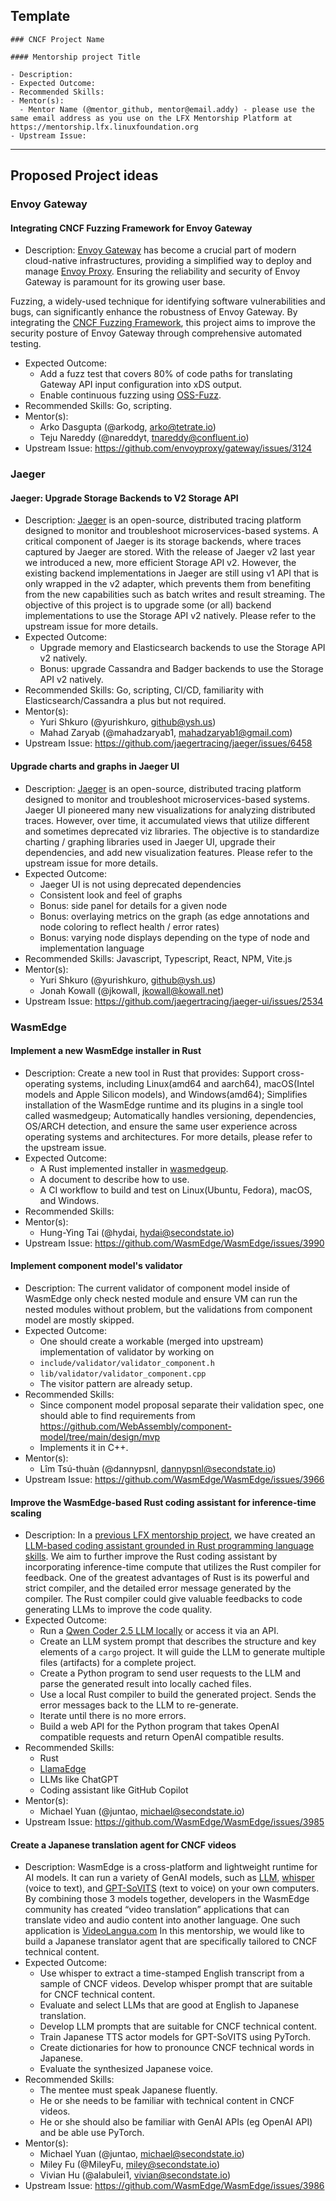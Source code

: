 ## Template

```
### CNCF Project Name

#### Mentorship project Title

- Description:
- Expected Outcome:
- Recommended Skills:
- Mentor(s):
  - Mentor Name (@mentor_github, mentor@email.addy) - please use the same email address as you use on the LFX Mentorship Platform at https://mentorship.lfx.linuxfoundation.org
- Upstream Issue:

```

---

## Proposed Project ideas

### Envoy Gateway

#### Integrating CNCF Fuzzing Framework for Envoy Gateway

- Description: [Envoy Gateway](https://gateway.envoyproxy.io) has become a crucial part of modern cloud-native infrastructures, 
providing a simplified way to deploy and manage [Envoy Proxy](https://www.envoyproxy.io).
Ensuring the reliability and security of Envoy Gateway is paramount for its growing user base.

Fuzzing, a widely-used technique for identifying software vulnerabilities and bugs, can significantly enhance the robustness of Envoy Gateway.
By integrating the [CNCF Fuzzing Framework](https://github.com/cncf/cncf-fuzzing), this project aims to improve the 
security posture of Envoy Gateway through comprehensive automated testing.
- Expected Outcome:
  - Add a fuzz test that covers 80% of code paths for translating Gateway API input configuration into xDS output.
  - Enable continuous fuzzing using [OSS-Fuzz](https://github.com/google/oss-fuzz).
- Recommended Skills: Go, scripting.
- Mentor(s):
  - Arko Dasgupta (@arkodg, arko@tetrate.io)
  - Teju Nareddy (@nareddyt, tnareddy@confluent.io)
- Upstream Issue: https://github.com/envoyproxy/gateway/issues/3124


### Jaeger

#### Jaeger: Upgrade Storage Backends to V2 Storage API

- Description: [Jaeger](https://www.jaegertracing.io/) is an open-source, distributed tracing platform designed to monitor and troubleshoot microservices-based systems. A critical component of Jaeger is its storage backends, where traces captured by Jaeger are stored. With the release of Jaeger v2 last year we introduced a new, more efficient Storage API v2. However, the existing backend implementations in Jaeger are still using v1 API that is only wrapped in the v2 adapter, which prevents them from benefiting from the new capabilities such as batch writes and result streaming. The objective of this project is to upgrade some (or all) backend implementations to use the Storage API v2 natively. Please refer to the upstream issue for more details.
- Expected Outcome:
  - Upgrade memory and Elasticsearch backends to use the Storage API v2 natively.
  - Bonus: upgrade Cassandra and Badger backends to use the Storage API v2 natively.
- Recommended Skills: Go, scripting, CI/CD, familiarity with Elasticsearch/Cassandra a plus but not required.
- Mentor(s):
  - Yuri Shkuro (@yurishkuro, github@ysh.us)
  - Mahad Zaryab (@mahadzaryab1, mahadzaryab1@gmail.com)
- Upstream Issue: https://github.com/jaegertracing/jaeger/issues/6458

#### Upgrade charts and graphs in Jaeger UI

- Description: [Jaeger](https://www.jaegertracing.io/) is an open-source, distributed tracing platform designed to monitor and troubleshoot microservices-based systems. Jaeger UI pioneered many new visualizations for analyzing distributed traces. However, over time, it accumulated views that utilize different and sometimes deprecated viz libraries. The objective is to standardize charting / graphing libraries used in Jaeger UI, upgrade their dependencies, and add new visualization features. Please refer to the upstream issue for more details.
- Expected Outcome:
  - Jaeger UI is not using deprecated dependencies
  - Consistent look and feel of graphs
  - Bonus: side panel for details for a given node
  - Bonus: overlaying metrics on the graph (as edge annotations and node coloring to reflect health / error rates)
  - Bonus: varying node displays depending on the type of node and implementation language
- Recommended Skills: Javascript, Typescript, React, NPM, Vite.js
- Mentor(s):
  - Yuri Shkuro (@yurishkuro, github@ysh.us)
  - Jonah Kowall (@jkowall, jkowall@kowall.net)
- Upstream Issue: https://github.com/jaegertracing/jaeger-ui/issues/2534

### WasmEdge

#### Implement a new WasmEdge installer in Rust

- Description: Create a new tool in Rust that provides: Support cross-operating systems, including Linux(amd64 and aarch64), macOS(Intel models and Apple Silicon models), and Windows(amd64); Simplifies installation of the WasmEdge runtime and its plugins in a single tool called wasmedgeup; Automatically handles versioning, dependencies, OS/ARCH detection, and ensure the same user experience across operating systems and architectures. For more details, please refer to the upstream issue.
- Expected Outcome:
  - A Rust implemented installer in [wasmedgeup](https://github.com/WasmEdge/wasmedgeup).
  - A document to describe how to use.
  - A CI workflow to build and test on Linux(Ubuntu, Fedora), macOS, and Windows.
- Recommended Skills:
- Mentor(s):
  - Hung-Ying Tai (@hydai, hydai@secondstate.io)
- Upstream Issue: https://github.com/WasmEdge/WasmEdge/issues/3990

#### Implement component model's validator

- Description: The current validator of component model inside of WasmEdge only check nested module and ensure VM can run the nested modules without problem, but the validations from component model are mostly skipped.
- Expected Outcome:
  - One should create a workable (merged into upstream) implementation of validator by working on
  - `include/validator/validator_component.h`
  - `lib/validator/validator_component.cpp`
  - The visitor pattern are already setup.
- Recommended Skills:
  - Since component model proposal separate their validation spec, one should able to
find requirements from https://github.com/WebAssembly/component-model/tree/main/design/mvp
  - Implements it in C++.
- Mentor(s):
  - Lîm Tsú-thuàn (@dannypsnl, dannypsnl@secondstate.io)
- Upstream Issue: https://github.com/WasmEdge/WasmEdge/issues/3966

#### Improve the WasmEdge-based Rust coding assistant for inference-time scaling

- Description: In a [previous LFX mentorship project](https://github.com/WasmEdge/WasmEdge/issues/3495), we have created an [LLM-based coding assistant grounded in Rust programming language skills](https://huggingface.co/datasets/gaianet/learn-rust). We aim to further improve the Rust coding assistant by incorporating inference-time compute that utilizes the Rust compiler for feedback. One of the greatest advantages of Rust is its powerful and strict compiler, and the detailed error message generated by the compiler. The Rust compiler could give valuable feedbacks to code generating LLMs to improve the code quality.
- Expected Outcome:
  - Run a [Qwen Coder 2.5 LLM locally](https://github.com/GaiaNet-AI/node-configs/tree/main/qwen-2.5-coder-7b-instruct) or access it via an API.
  - Create an LLM system prompt that describes the structure and key elements of a `cargo` project. It will guide the LLM to generate multiple files (artifacts) for a complete project.
  - Create a Python program to send user requests to the LLM and parse the generated result into locally cached files.
  - Use a local Rust compiler to build the generated project. Sends the error messages back to the LLM to re-generate.
  - Iterate until there is no more errors.
  - Build a web API for the Python program that takes OpenAI compatible requests and return OpenAI compatible results.
- Recommended Skills:
  - Rust
  - [LlamaEdge](https://llamaedge.com/docs/user-guide/llm/full-openai)
  - LLMs like ChatGPT
  - Coding assistant like GitHub Copilot
- Mentor(s):
  - Michael Yuan (@juntao, michael@secondstate.io)
- Upstream Issue: https://github.com/WasmEdge/WasmEdge/issues/3985

#### Create a Japanese translation agent for CNCF videos

- Description: WasmEdge is a cross-platform and lightweight runtime for AI models. It can run a variety of GenAI models, such as [LLM](https://llamaedge.com/docs/user-guide/llm/get-started-with-llamaedge), [whisper](https://llamaedge.com/docs/user-guide/speech-to-text/quick-start-whisper) (voice to text), and [GPT-SoVITS](https://llamaedge.com/docs/user-guide/text-to-speech/gpt-sovits) (text to voice) on your own computers. By combining those 3 models together, developers in the WasmEdge community has created “video translation” applications that can translate video and audio content into another language. One such application is [VideoLangua.com](http://videolangua.com/) In this mentorship, we would like to build a Japanese translator agent that are specifically tailored to CNCF technical content.
- Expected Outcome:
  - Use whisper to extract a time-stamped English transcript from a sample of CNCF videos. Develop whisper prompt that are suitable for CNCF technical content.
  - Evaluate and select LLMs that are good at English to Japanese translation.
  - Develop LLM prompts that are suitable for CNCF technical content.
  - Train Japanese TTS actor models for GPT-SoVITS using PyTorch.
  - Create dictionaries for how to pronounce CNCF technical words in Japanese.
  - Evaluate the synthesized Japanese voice.
- Recommended Skills:
  - The mentee must speak Japanese fluently.
  - He or she needs to be familiar with technical content in CNCF videos.
  - He or she should also be familiar with GenAI APIs (eg OpenAI API) and be able use PyTorch.
- Mentor(s):
  - Michael Yuan (@juntao, michael@secondstate.io)
  - Miley Fu (@MileyFu, miley@secondstate.io)
  - Vivian Hu (@alabulei1, vivian@secondstate.io)
- Upstream Issue: https://github.com/WasmEdge/WasmEdge/issues/3986
